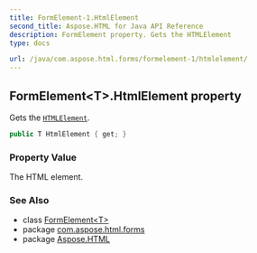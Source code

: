 ```yaml
---
title: FormElement-1.HtmlElement
second_title: Aspose.HTML for Java API Reference
description: FormElement property. Gets the HTMLElement
type: docs

url: /java/com.aspose.html.forms/formelement-1/htmlelement/
---
```

## FormElement&lt;T&gt;.HtmlElement property

Gets the [`HTMLElement`](../../../com.aspose.html/htmlelement/).

```java
public T HtmlElement { get; }
```

### Property Value

The HTML element.

### See Also

* class [FormElement&lt;T&gt;](../)
* package [com.aspose.html.forms](../../../com.aspose.html.forms/)
* package [Aspose.HTML](../../../)

